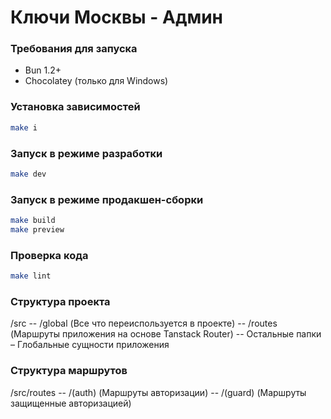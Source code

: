 # Ключи Москвы - Админ

### Требования для запуска

- Bun 1.2+
- Chocolatey (только для Windows)

### Установка зависимостей

```bash
make i
```

### Запуск в режиме разработки

```bash
make dev
```

### Запуск в режиме продакшен-сборки

```bash
make build
make preview
```

### Проверка кода

```bash
make lint
```

### Структура проекта

/src
-- /global (Все что переиспользуется в проекте)
-- /routes (Маршруты приложения на основе Tanstack Router)
-- Остальные папки – Глобальные сущности приложения

### Структура маршрутов

/src/routes
-- /(auth) (Маршруты авторизации)
-- /(guard) (Маршруты защищенные авторизацией)

